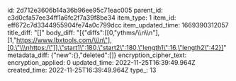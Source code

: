 id: 2d712e3606b14a36b96ee95c71eac005
parent_id: c3d0cfa57ee34ff1a6fc2f7a39f8be34
item_type: 1
item_id: eff672c7d3344955904fe74a0c799dcc
item_updated_time: 1669390312057
title_diff: "[]"
body_diff: "[{\"diffs\":[[0,\"ythms/\\\n\\\n\"],[1,\"https://www.lbxtools.com/\\\n\"],[0,\"\\\nhttps:/\"]],\"start1\":180,\"start2\":180,\"length1\":16,\"length2\":42}]"
metadata_diff: {"new":{},"deleted":[]}
encryption_cipher_text: 
encryption_applied: 0
updated_time: 2022-11-25T16:39:49.964Z
created_time: 2022-11-25T16:39:49.964Z
type_: 13